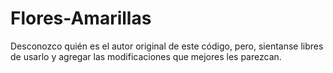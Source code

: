 # Flores-Amarillas

Desconozco quién es el autor original de este código, pero, sientanse libres de usarlo y agregar las modificaciones que mejores les parezcan.
